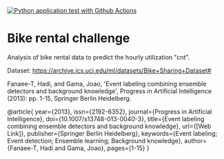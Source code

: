 [![Python application test with Github Actions](https://github.com/hessikaveh/python-scaffold/actions/workflows/main.yml/badge.svg)](https://github.com/hessikaveh/bike-rental-challenge//actions/workflows/main.yml)

# Bike rental challenge

Analysis of bike rental data to predict the hourly utilization "cnt".

Dataset:
https://archive.ics.uci.edu/ml/datasets/Bike+Sharing+Dataset#

Fanaee-T, Hadi, and Gama, Joao, 'Event labeling combining ensemble detectors and background knowledge', Progress in Artificial Intelligence (2013): pp. 1-15, Springer Berlin Heidelberg.

@article{
year={2013},
issn={2192-6352},
journal={Progress in Artificial Intelligence},
doi={10.1007/s13748-013-0040-3},
title={Event labeling combining ensemble detectors and background knowledge},
url={[Web Link]},
publisher={Springer Berlin Heidelberg},
keywords={Event labeling; Event detection; Ensemble learning; Background knowledge},
author={Fanaee-T, Hadi and Gama, Joao},
pages={1-15}
}
